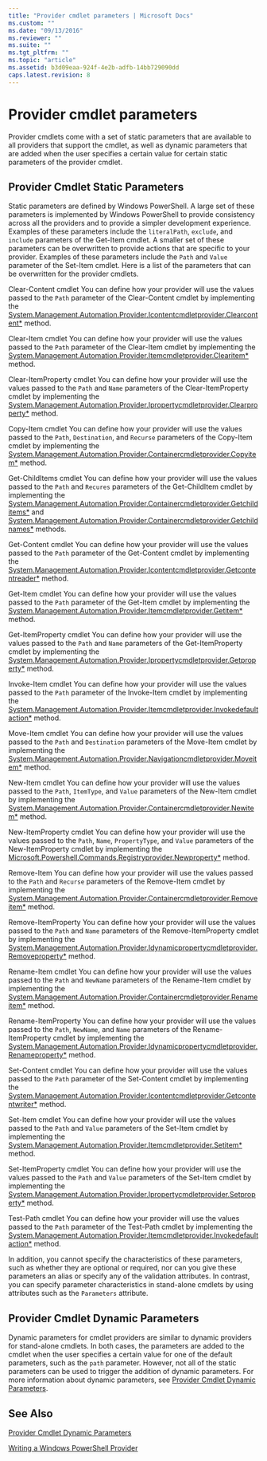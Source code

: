 ```yaml
---
title: "Provider cmdlet parameters | Microsoft Docs"
ms.custom: ""
ms.date: "09/13/2016"
ms.reviewer: ""
ms.suite: ""
ms.tgt_pltfrm: ""
ms.topic: "article"
ms.assetid: b3d09eaa-924f-4e2b-adfb-14bb729090dd
caps.latest.revision: 8
---
```

# Provider cmdlet parameters

Provider cmdlets come with a set of static parameters that are available to all providers that support the cmdlet, as well as dynamic parameters that are added when the user specifies a certain value for certain static parameters of the provider cmdlet.

## Provider Cmdlet Static Parameters

 Static parameters are defined by Windows PowerShell. A large set of these parameters is implemented by Windows PowerShell to provide consistency across all the providers and to provide a simpler development experience. Examples of these parameters include the `literalPath`, `exclude`, and `include` parameters of the Get-Item cmdlet. A smaller set of these parameters can be overwritten to provide actions that are specific to your provider. Examples of these parameters include the `Path` and `Value` parameter of the Set-Item cmdlet. Here is a list of the parameters that can be overwritten for the provider cmdlets.

 Clear-Content cmdlet
 You can define how your provider will use the values passed to the `Path` parameter of the Clear-Content cmdlet by implementing the [System.Management.Automation.Provider.Icontentcmdletprovider.Clearcontent*](/dotnet/api/System.Management.Automation.Provider.IContentCmdletProvider.ClearContent) method.

 Clear-Item cmdlet
 You can define how your provider will use the values passed to the `Path` parameter of the Clear-Item cmdlet by implementing the [System.Management.Automation.Provider.Itemcmdletprovider.Clearitem*](/dotnet/api/System.Management.Automation.Provider.ItemCmdletProvider.ClearItem) method.

 Clear-ItemProperty cmdlet
 You can define how your provider will use the values passed to the `Path` and `Name` parameters of the Clear-ItemProperty cmdlet by implementing the [System.Management.Automation.Provider.Ipropertycmdletprovider.Clearproperty*](/dotnet/api/System.Management.Automation.Provider.IPropertyCmdletProvider.ClearProperty) method.

 Copy-Item cmdlet
 You can define how your provider will use the values passed to the `Path`, `Destination`, and `Recurse` parameters of the Copy-Item cmdlet by implementing the [System.Management.Automation.Provider.Containercmdletprovider.Copyitem*](/dotnet/api/System.Management.Automation.Provider.ContainerCmdletProvider.CopyItem) method.

 Get-ChildItems cmdlet
 You can define how your provider will use the values passed to the `Path` and `Recures` parameters of the Get-ChildItem cmdlet by implementing the [System.Management.Automation.Provider.Containercmdletprovider.Getchilditems*](/dotnet/api/System.Management.Automation.Provider.ContainerCmdletProvider.GetChildItems) and [System.Management.Automation.Provider.Containercmdletprovider.Getchildnames*](/dotnet/api/System.Management.Automation.Provider.ContainerCmdletProvider.GetChildNames) methods.

 Get-Content cmdlet
 You can define how your provider will use the values passed to the `Path` parameter of the Get-Content cmdlet by implementing the [System.Management.Automation.Provider.Icontentcmdletprovider.Getcontentreader*](/dotnet/api/System.Management.Automation.Provider.IContentCmdletProvider.GetContentReader) method.

 Get-Item cmdlet
 You can define how your provider will use the values passed to the `Path` parameter of the Get-Item cmdlet by implementing the [System.Management.Automation.Provider.Itemcmdletprovider.Getitem*](/dotnet/api/System.Management.Automation.Provider.ItemCmdletProvider.GetItem) method.

 Get-ItemProperty cmdlet
 You can define how your provider will use the values passed to the `Path` and `Name` parameters of the Get-ItemProperty cmdlet by implementing the [System.Management.Automation.Provider.Ipropertycmdletprovider.Getproperty*](/dotnet/api/System.Management.Automation.Provider.IPropertyCmdletProvider.GetProperty) method.

 Invoke-Item cmdlet
 You can define how your provider will use the values passed to the `Path` parameter of the Invoke-Item cmdlet by implementing the [System.Management.Automation.Provider.Itemcmdletprovider.Invokedefaultaction*](/dotnet/api/System.Management.Automation.Provider.ItemCmdletProvider.InvokeDefaultAction) method.

 Move-Item cmdlet
 You can define how your provider will use the values passed to the `Path` and `Destination` parameters of the Move-Item cmdlet by implementing the [System.Management.Automation.Provider.Navigationcmdletprovider.Moveitem*](/dotnet/api/System.Management.Automation.Provider.NavigationCmdletProvider.MoveItem) method.

 New-Item cmdlet
 You can define how your provider will use the values passed to the `Path`, `ItemType`, and `Value` parameters of the New-Item cmdlet by implementing the [System.Management.Automation.Provider.Containercmdletprovider.Newitem*](/dotnet/api/System.Management.Automation.Provider.ContainerCmdletProvider.NewItem) method.

 New-ItemProperty cmdlet
 You can define how your provider will use the values passed to the `Path`, `Name`, `PropertyType`, and `Value` parameters of the New-ItemProperty cmdlet by implementing the [Microsoft.Powershell.Commands.Registryprovider.Newproperty*](/dotnet/api/Microsoft.PowerShell.Commands.RegistryProvider.NewProperty) method.

 Remove-Item
 You can define how your provider will use the values passed to the `Path` and `Recurse` parameters of the Remove-Item cmdlet by implementing the [System.Management.Automation.Provider.Containercmdletprovider.Removeitem*](/dotnet/api/System.Management.Automation.Provider.ContainerCmdletProvider.RemoveItem) method.

 Remove-ItemProperty
 You can define how your provider will use the values passed to the `Path` and `Name` parameters of the Remove-ItemProperty cmdlet by implementing the [System.Management.Automation.Provider.Idynamicpropertycmdletprovider.Removeproperty*](/dotnet/api/System.Management.Automation.Provider.IDynamicPropertyCmdletProvider.RemoveProperty) method.

 Rename-Item cmdlet
 You can define how your provider will use the values passed to the `Path` and `NewName` parameters of the Rename-Item cmdlet by implementing the [System.Management.Automation.Provider.Containercmdletprovider.Renameitem*](/dotnet/api/System.Management.Automation.Provider.ContainerCmdletProvider.RenameItem) method.

 Rename-ItemProperty
 You can define how your provider will use the values passed to the `Path`, `NewName`, and `Name` parameters of the Rename-ItemProperty cmdlet by implementing the [System.Management.Automation.Provider.Idynamicpropertycmdletprovider.Renameproperty*](/dotnet/api/System.Management.Automation.Provider.IDynamicPropertyCmdletProvider.RenameProperty) method.

 Set-Content cmdlet
 You can define how your provider will use the values passed to the `Path` parameter of the Set-Content cmdlet by implementing the [System.Management.Automation.Provider.Icontentcmdletprovider.Getcontentwriter*](/dotnet/api/System.Management.Automation.Provider.IContentCmdletProvider.GetContentWriter) method.

 Set-Item cmdlet
 You can define how your provider will use the values passed to the `Path` and `Value` parameters of the Set-Item cmdlet by implementing the [System.Management.Automation.Provider.Itemcmdletprovider.Setitem*](/dotnet/api/System.Management.Automation.Provider.ItemCmdletProvider.SetItem) method.

 Set-ItemProperty cmdlet
 You can define how your provider will use the values passed to the `Path` and `Value` parameters of the Set-Item cmdlet by implementing the [System.Management.Automation.Provider.Ipropertycmdletprovider.Setproperty*](/dotnet/api/System.Management.Automation.Provider.IPropertyCmdletProvider.SetProperty) method.

 Test-Path cmdlet
 You can define how your provider will use the values passed to the `Path` parameter of the Test-Path cmdlet by implementing the [System.Management.Automation.Provider.Itemcmdletprovider.Invokedefaultaction*](/dotnet/api/System.Management.Automation.Provider.ItemCmdletProvider.InvokeDefaultAction) method.

 In addition, you cannot specify the characteristics of these parameters, such as whether they are optional or required, nor can you give these parameters an alias or specify any of the validation attributes. In contrast, you can specify parameter characteristics in stand-alone cmdlets by using attributes such as the `Parameters` attribute.

## Provider Cmdlet Dynamic Parameters

 Dynamic parameters for cmdlet providers are similar to dynamic providers for stand-alone cmdlets. In both cases, the parameters are added to the cmdlet when the user specifies a certain value for one of the default parameters, such as the `path` parameter. However, not all of the static parameters can be used to trigger the addition of dynamic parameters. For more information about dynamic parameters, see [Provider Cmdlet Dynamic Parameters](./provider-cmdlet-dynamic-parameters.md).

## See Also

 [Provider Cmdlet Dynamic Parameters](./provider-cmdlet-dynamic-parameters.md)

 [Writing a Windows PowerShell Provider](./writing-a-windows-powershell-provider.md)